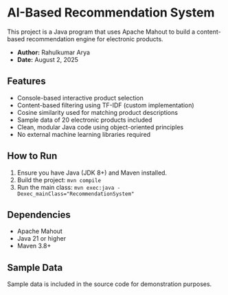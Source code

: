 # AI-Based Recommendation System

This project is a Java program that uses Apache Mahout to build a content-based recommendation engine for electronic products.

- **Author:** Rahulkumar Arya
- **Date:** August 2, 2025

## Features
- Console-based interactive product selection  
- Content-based filtering using TF-IDF (custom implementation)  
- Cosine similarity used for matching product descriptions  
- Sample data of 20 electronic products included  
- Clean, modular Java code using object-oriented principles  
- No external machine learning libraries required 

## How to Run
1. Ensure you have Java (JDK 8+) and Maven installed.
2. Build the project: `mvn compile`
3. Run the main class: `mvn exec:java -Dexec_mainClass="RecommendationSystem"`

## Dependencies
- Apache Mahout
- Java 21 or higher  
- Maven 3.8+  

## Sample Data
Sample data is included in the source code for demonstration purposes.
